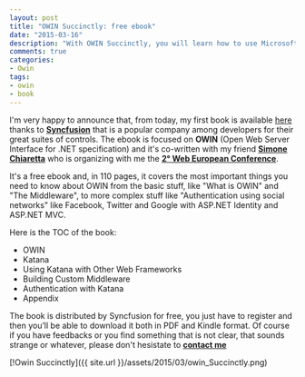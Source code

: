 ```yaml
---
layout: post
title: "OWIN Succinctly: free ebook"
date: "2015-03-16"
description: "With OWIN Succinctly, you will learn how to use Microsoft’s implementation of OWIN with different frameworks, how to write custom middleware to manage requests in the OWIN pipeline, and how to provide different forms of authentication to your web app"
comments: true
categories:
- Owin
tags:
- owin
- book
---
```


I'm very happy to announce that, from today, my first book is available [here](http://www.syncfusion.com/resources/techportal/ebooks/) thanks to [**Syncfusion**](http://www.syncfusion.com/) that is a popular company among developers for their great suites of controls.
The ebook is focused on **OWIN** (Open Web Server Interface for .NET specification) and it's co-written with my friend [**Simone Chiaretta**](http://codeclimber.net.nz/) who is organizing with me the [**2° Web European Conference**](http://webnextconf.eu/).

It's a free ebook and, in 110 pages, it covers the most important things you need to know about OWIN from the basic stuff, like "What is OWIN" and "The Middleware", to more complex stuff like "Authentication using social networks" like Facebook, Twitter and Google with ASP.NET Identity and ASP.NET MVC.

Here is the TOC of the book:

- OWIN
- Katana
- Using Katana with Other Web Frameworks
- Building Custom Middleware
- Authentication with Katana
- Appendix

The book is distributed by Syncfusion for free, you just have to register and then you’ll be able to download it both in PDF and Kindle format.
Of course if you have feedbacks or you find something that is not clear, that sounds strange or whatever, please don't hesistate to [**contact me**](http://tostring.it/contact/)

[!Owin Succinctly]({{ site.url }}/assets/2015/03/owin_Succinctly.png)